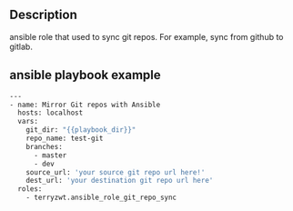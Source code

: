 ## Description
ansible role that used to sync git repos.
For example, sync from github to gitlab.

## ansible playbook example
```bash
---
- name: Mirror Git repos with Ansible
  hosts: localhost
  vars:
    git_dir: "{{playbook_dir}}"
    repo_name: test-git
    branches:
      - master
      - dev
    source_url: 'your source git repo url here!'
    dest_url: 'your destination git repo url here'
  roles:
    - terryzwt.ansible_role_git_repo_sync
```
